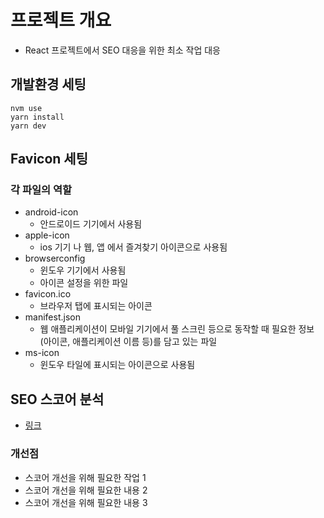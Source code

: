 
# 프로젝트 개요
- React 프로젝트에서 SEO 대응을 위한 최소 작업 대응

## 개발환경 세팅
```
nvm use
yarn install
yarn dev
```

## Favicon 세팅 
### 각 파일의 역할
- android-icon
  - 안드로이드 기기에서 사용됨
- apple-icon
  - ios 기기 나 웹, 앱 에서 즐겨찾기 아이콘으로 사용됨
- browserconfig
  - 윈도우 기기에서 사용됨
  - 아이콘 설정을 위한 파일
- favicon.ico
  - 브라우저 탭에 표시되는 아이콘
- manifest.json
  - 웹 애플리케이션이 모바일 기기에서 풀 스크린 등으로 동작할 때 필요한 정보(아이콘, 애플리케이션 이름 등)를 담고 있는 파일
- ms-icon
  - 윈도우 타일에 표시되는 아이콘으로 사용됨

## SEO 스코어 분석
- [링크](https://freetools.seobility.net/en/seocheck/check?url=https%3A%2F%2Freact-seo-omega.vercel.app%2F&crawltype=1)

### 개선점
- 스코어 개선을 위해 필요한 작업 1
- 스코어 개선을 위해 필요한 내용 2
- 스코어 개선을 위해 필요한 내용 3